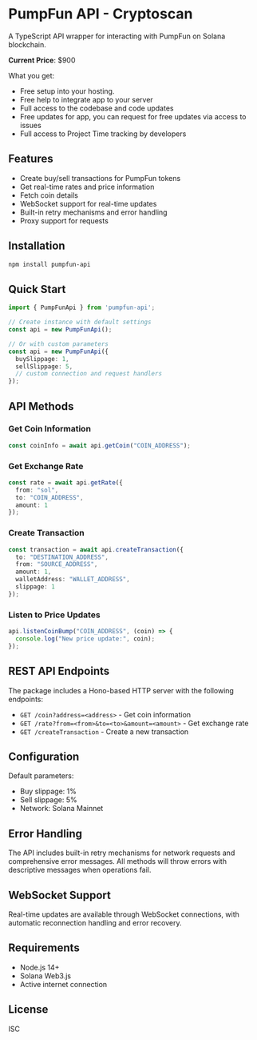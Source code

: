 # PumpFun API - Cryptoscan

A TypeScript API wrapper for interacting with PumpFun on Solana blockchain.

**Current Price**: $900

What you get:

- Free setup into your hosting.
- Free help to integrate app to your server
- Full access to the codebase and code updates
- Free updates for app, you can request for free updates via access to issues
- Full access to Project Time tracking by developers

## Features

- Create buy/sell transactions for PumpFun tokens
- Get real-time rates and price information
- Fetch coin details
- WebSocket support for real-time updates
- Built-in retry mechanisms and error handling
- Proxy support for requests

## Installation

```bash
npm install pumpfun-api
```

## Quick Start

```typescript
import { PumpFunApi } from 'pumpfun-api';

// Create instance with default settings
const api = new PumpFunApi();

// Or with custom parameters
const api = new PumpFunApi({
  buySlippage: 1,
  sellSlippage: 5,
  // custom connection and request handlers
});
```

## API Methods

### Get Coin Information

```typescript
const coinInfo = await api.getCoin("COIN_ADDRESS");
```

### Get Exchange Rate

```typescript
const rate = await api.getRate({
  from: "sol",
  to: "COIN_ADDRESS",
  amount: 1
});
```

### Create Transaction

```typescript
const transaction = await api.createTransaction({
  to: "DESTINATION_ADDRESS",
  from: "SOURCE_ADDRESS",
  amount: 1,
  walletAddress: "WALLET_ADDRESS",
  slippage: 1
});
```

### Listen to Price Updates

```typescript
api.listenCoinBump("COIN_ADDRESS", (coin) => {
  console.log("New price update:", coin);
});
```

## REST API Endpoints

The package includes a Hono-based HTTP server with the following endpoints:

- `GET /coin?address=<address>` - Get coin information
- `GET /rate?from=<from>&to=<to>&amount=<amount>` - Get exchange rate
- `GET /createTransaction` - Create a new transaction

## Configuration

Default parameters:
- Buy slippage: 1%
- Sell slippage: 5%
- Network: Solana Mainnet

## Error Handling

The API includes built-in retry mechanisms for network requests and comprehensive error messages. All methods will throw errors with descriptive messages when operations fail.

## WebSocket Support

Real-time updates are available through WebSocket connections, with automatic reconnection handling and error recovery.

## Requirements

- Node.js 14+
- Solana Web3.js
- Active internet connection

## License

ISC
